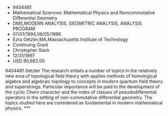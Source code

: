 
* 9404481
* Mathematical Sciences: Mathematical Physics and Noncommutative Differential Geometry
* DMS,MODERN ANALYSIS, GEOMETRIC ANALYSIS, ANALYSIS PROGRAM
* 07/01/1994,06/05/1996
* Ezra Getzler,MA,Massachusetts Institute of Technology
* Continuing Grant
* Christopher Stark
* 12/31/1997
* USD 80,682.00

9404481 Getzler The research entails a number of topics in the relatively new
area of topological field theory with applies methods of homological algebra and
algebraic topology to concepts in modern quantum field theory and superstrings.
Particular importance will be paid to the development of the cyclic Chern
character and the index of classes of pseudodifferential operators in the
setting of non-commutative differential geometry. The topics studied here are
considered as fundamental in modern mathematical physics. ***
